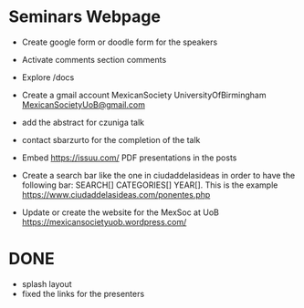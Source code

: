 

# Seminars Webpage


* Create google form or doodle form for the speakers

* Activate comments section comments

*  Explore /docs

*  Create a gmail account
MexicanSociety
UniversityOfBirmingham
MexicanSocietyUoB@gmail.com



* add the abstract for czuniga talk
* contact sbarzurto for the completion of the talk


* Embed https://issuu.com/ PDF presentations in the posts



* Create a search bar like the one in ciudaddelasideas in order to have the following
bar: SEARCH[]  CATEGORIES[] YEAR[]. This is the example https://www.ciudaddelasideas.com/ponentes.php

* Update or create  the website for the MexSoc at UoB https://mexicansocietyuob.wordpress.com/




# DONE

* splash layout
* fixed the links for the presenters
